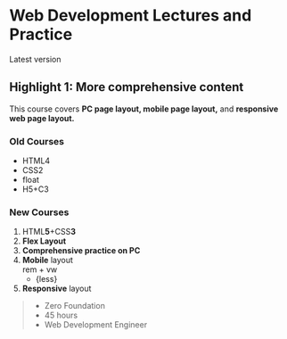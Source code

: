 # Web Development Lectures and Practice

Latest version

## Highlight 1: More comprehensive content

This course covers **PC page layout, mobile page layout,** and **responsive web page layout.**

### Old Courses

- HTML4
- CSS2
- float
- H5+C3

### New Courses

1. HTML**5**+CSS**3**
2. **Flex Layout**
3. **Comprehensive practice on PC**
4. **Mobile** layout  
   rem + vw
   - {less}
5. **Responsive** layout

> - Zero Foundation
> - 45 hours
> - Web Development Engineer
